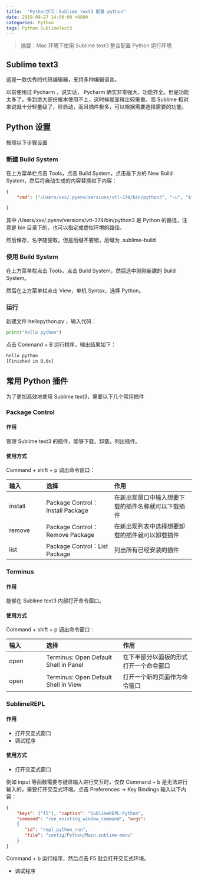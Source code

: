 ```yaml
---
title:  "Python学习：Sublime text3 配置 python"
date: 2019-09-27 14:00:00 +0800
categories: Python
tags: Python SublimeText3
---
```


> 摘要：Mac 环境下使用 Sublime text3 整合配置 Python 运行环境

## Sublime text3

这是一款优秀的代码编辑器，支持多种编辑语言。

以前使用过 Pycharm ，说实话， Pycharm 确实非常强大，功能齐全。但是功能太多了，多到绝大部份根本使用不上，这时候就显得比较笨重。而 Sublime 相对来说就十分轻量级了，秒启动，而且插件极多，可以根据需要选择需要的功能。

## Python 设置

按照以下步骤设置

### 新建 Build System

在上方菜单栏点击 Tools，点击 Build System，点击最下方的 New Build System，然后将自动生成的内容替换如下内容：
```json
{
	"cmd": ["/Users/xxx/.pyenv/versions/vtl-374/bin/python3", "-u", "$file"],

}
```
其中 /Users/xxx/.pyenv/versions/vtl-374/bin/python3 是 Python 的路径，注意是 bin 目录下的，也可以指定成虚拟环境的路径。

然后保存，名字随便取，但是后缀不要错，后缀为 .sublime-build

### 使用 Build System

在上方菜单栏点击 Tools，点击 Build System，然后选中刚刚新建的 Build System。

然后在上方菜单栏点击 View，单机 Syntax，选择 Python。

### 运行

新建文件 hellopython.py ，输入代码：
```python
print("hello python")
```
点击 Command + B 运行程序，输出结果如下：
```sh
hello python
[Finished in 0.0s]
```

## 常用 Python 插件

为了更加高效地使用 Sublime text3，需要以下几个常用插件

### Package Control

#### 作用

管理 Sublime text3 的插件，能够下载，卸载，列出插件。

#### 使用方式

Command + shift + p 调出命令窗口：

<style>
table th:first-of-type {
  width: 20%;
}
</style>

输入 	    | 选择 									            | 作用
:- 		    | :-									              | :-
install   | Package Control：Install Package		| 在新出现窗口中输入想要下载的插件名称就可以下载插件
remove 	  | Package Control：Remove Package		| 在新出现列表中选择想要卸载的插件就可以卸载插件
list	    | Package Control：List Package			| 列出所有已经安装的插件

### Terminus

#### 作用

能够在 Sublime text3 内部打开命令窗口。

#### 使用方式
	
Command + shift + p 调出命令窗口：

输入   | 选择                                    | 作用
:-    | :-                                      | :-
open  | Terminus: Open Default Shell in Panel	  | 在下半部分以面板的形式打开一个命令窗口
open  | Terminus: Open Default Shell in View	  | 打开一个新的页面作为命令窗口



### SublimeREPL

#### 作用

* 打开交互式窗口
* 调试程序

#### 使用方式

* 打开交互式窗口

例如 input 等函数需要与键盘输入进行交互时，仅仅 Command + b 是无法进行输入的，需要打开交互式环境。点击 Preferences -> Key Bindings 输入以下内容：
	
```json
{ 
	"keys": ["f5"], "caption": "SublimeREPL:Python", 
	"command": "run_existing_window_command", "args":
  	{
       "id": "repl_python_run",
       "file": "config/Python/Main.sublime-menu"
  	} 
}
```

Command + b 运行程序，然后点击 F5 就会打开交互式环境。

* 调试程序

